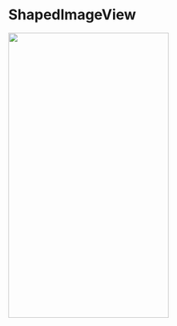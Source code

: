 ShapedImageView
===============
<img width="320px;" height="568px;" src="https://raw.githubusercontent.com/heavensword/ShapedImageView/master/ScreenShots/1.png"></img>